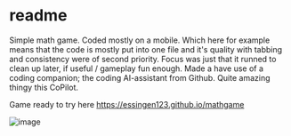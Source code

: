 # readme
Simple math game.
Coded mostly on a mobile. Which here for example means that the code is mostly put into one file and it's quality with tabbing and consistency were of second priority. 
 Focus was just that it runned to clean up later, if useful / gameplay fun enough. 
 Made a have use of a coding companion; the coding AI-assistant from Github. Quite amazing thingy this CoPilot. 

Game ready to try here
https://essingen123.github.io/mathgame


![image](https://user-images.githubusercontent.com/20803840/151665677-3da049d3-4c5d-4935-b8e2-8b85fb4a1cd8.png)

